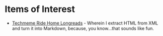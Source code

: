 # Items of Interest

* [Techmeme Ride Home Longreads](/longreads/) - Wherein I extract HTML from XML and turn it into Markdown, because, you know...that sounds like fun.
